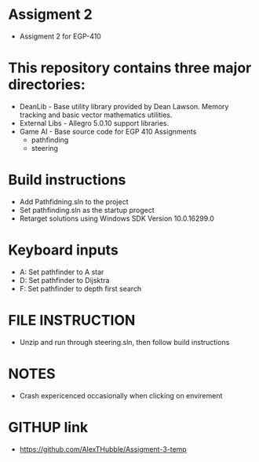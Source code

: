 # Assigment 2
  * Assigment 2 for EGP-410

# This repository contains three major directories:
 * DeanLib - Base utility library provided by Dean Lawson. Memory tracking and basic vector mathematics utilities.
 * External Libs - Allegro 5.0.10 support libraries.
 * Game AI - Base source code for EGP 410 Assignments
   * pathfinding
   * steering

# Build instructions
  * Add Pathfidning.sln to the project
  * Set pathfinding.sln as the startup progect
  * Retarget solutions using Windows SDK Version 10.0.16299.0

# Keyboard inputs
  * A: Set pathfinder to A star
  * D: Set pathfinder to Dijsktra
  * F: Set pathfinder to depth first search

# FILE INSTRUCTION
  * Unzip and run through steering.sln, then follow build instructions

# NOTES
  * Crash expericenced occasionally when clicking on envirement

# GITHUP link
  * https://github.com/AlexTHubble/Assigment-3-temp
